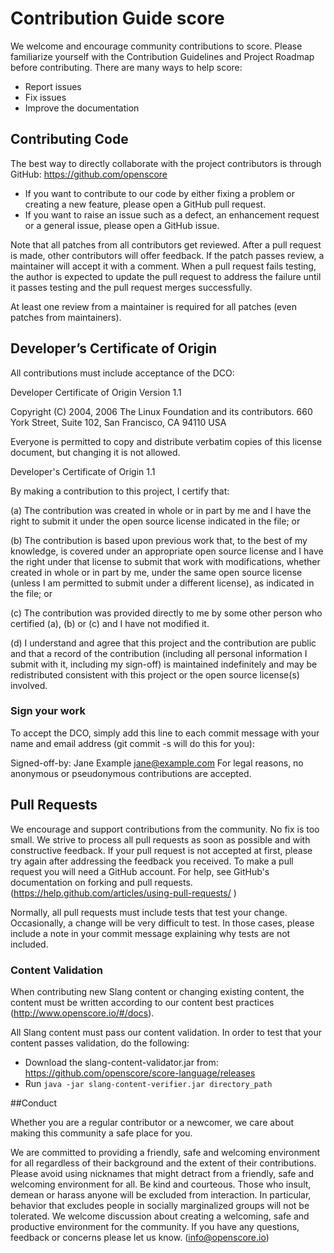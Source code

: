 # Contribution Guide score

We welcome and encourage community contributions to score.
Please familiarize yourself with the Contribution Guidelines and Project Roadmap before contributing.
There are many ways to help score:
* Report issues
* Fix issues
* Improve the documentation


## Contributing Code

The best way to directly collaborate with the project contributors is through GitHub: https://github.com/openscore
* If you want to contribute to our code by either fixing a problem or creating a new feature, please open a GitHub pull request.
* If you want to raise an issue such as a defect, an enhancement request or a general issue, please open a GitHub issue.


Note that all patches from all contributors get reviewed.
After a pull request is made, other contributors will offer feedback. If the patch passes review, a maintainer will accept it with a comment.
When a pull request fails testing, the author is expected to update the pull request to address the failure until it passes testing and the pull request merges successfully.

At least one review from a maintainer is required for all patches (even patches from maintainers).


## Developer’s Certificate of Origin

All contributions must include acceptance of the DCO:

Developer Certificate of Origin
Version 1.1

Copyright (C) 2004, 2006 The Linux Foundation and its contributors.
660 York Street, Suite 102,
San Francisco, CA 94110 USA

Everyone is permitted to copy and distribute verbatim copies of this
license document, but changing it is not allowed.


Developer's Certificate of Origin 1.1

By making a contribution to this project, I certify that:

(a) The contribution was created in whole or in part by me and I
    have the right to submit it under the open source license
    indicated in the file; or

(b) The contribution is based upon previous work that, to the best
    of my knowledge, is covered under an appropriate open source
    license and I have the right under that license to submit that
    work with modifications, whether created in whole or in part
    by me, under the same open source license (unless I am
    permitted to submit under a different license), as indicated
    in the file; or

(c) The contribution was provided directly to me by some other
    person who certified (a), (b) or (c) and I have not modified
    it.

(d) I understand and agree that this project and the contribution
    are public and that a record of the contribution (including all
    personal information I submit with it, including my sign-off) is
    maintained indefinitely and may be redistributed consistent with
    this project or the open source license(s) involved.

### Sign your work

To accept the DCO, simply add this line to each commit message with your name and email address (git commit -s will do this for you):

Signed-off-by: Jane Example <jane@example.com>
For legal reasons, no anonymous or pseudonymous contributions are accepted.

## Pull Requests
We encourage and support contributions from the community. No fix is too small. We strive to process all pull requests as soon as possible and with constructive feedback. If your pull request is not accepted at first, please try again after addressing the feedback you received.
To make a pull request you will need a GitHub account. For help, see GitHub's documentation on forking and pull requests. (https://help.github.com/articles/using-pull-requests/ )

Normally, all pull requests must include tests that test your change. Occasionally, a change will be very difficult to test. In those cases, please include a note in your commit message explaining why tests are not included.


### Content Validation

When contributing new Slang content or changing existing content, the content must be written according to our content best practices (http://www.openscore.io/#/docs).

All Slang content must pass our content validation.
In order to test that your content passes validation, do the following:
- Download the slang-content-validator.jar from: https://github.com/openscore/score-language/releases
- Run `java -jar slang-content-verifier.jar directory_path`

##Conduct

Whether you are a regular contributor or a newcomer, we care about making this community a safe place for you.

We are committed to providing a friendly, safe and welcoming environment for all regardless of their background and the extent of their contributions.
Please avoid using nicknames that might detract from a friendly, safe and welcoming environment for all.
Be kind and courteous.
Those who insult, demean or harass anyone will be excluded from interaction. In particular, behavior that excludes people in socially marginalized groups will not be tolerated.
We welcome discussion about creating a welcoming, safe and productive environment for the community. If you have any questions, feedback or concerns please let us know. (info@openscore.io)

